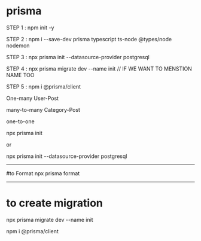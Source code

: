 # prisma

STEP 1 : npm init -y

STEP 2 : npm i --save-dev prisma typescript ts-node @types/node nodemon

STEP 3 : npx prisma init --datasource-provider postgresql

<!-- STEP 4 : npx prisma format // IF WE WANT TO MANULA FORMAT -->

STEP 4 : npx prisma migrate dev --name init // IF WE WANT TO MENSTION NAME TOO

STEP 5 : npm i @prisma/client


One-many 
User-Post

many-to-many
Category-Post

one-to-one


npx prisma init

or

npx prisma init --datasource-provider postgresql

---

#to Format
npx prisma format

---

# to create migration

npx prisma migrate dev --name init

npm i @prisma/client
